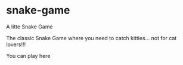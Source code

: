 # snake-game
A litte Snake Game

The classic Snake Game where you need to catch kitties... not for cat lovers!!!

You can play <a target="morrismalone.github.io/snake-game/">here</a>
